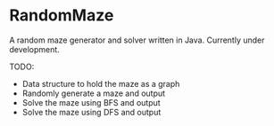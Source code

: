 # RandomMaze
A random maze generator and solver written in Java.
Currently under development.

TODO:
- Data structure to hold the maze as a graph
- Randomly generate a maze and output
- Solve the maze using BFS and output
- Solve the maze using DFS and output